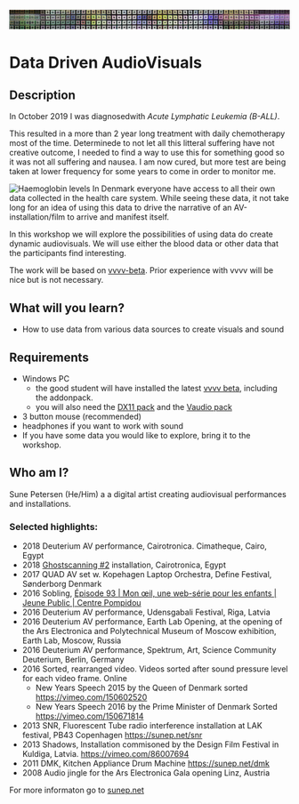 ![Sexy Top Picture](/img/Top.png "Sexy Top Picture")
# Data Driven AudioVisuals
## Description
In October 2019 I was diagnosedwith *Acute Lymphatic Leukemia (B-ALL)*.

This resulted in a more than 2 year long treatment with daily chemotherapy most of the time. Determinede to not let all this litteral suffering have not creative outcome, I needed to find a way to use this for something good so it was not all suffering and nausea.
I am now cured, but more test are being taken at lower frequency for some years to come in order to monitor me.

![Haemoglobin levels](/img/Hæmoglobin.jpg "Haemoglobin levels")
In Denmark everyone have access to all their own data collected in the health care system. While seeing these data, it not take long for an idea of using this data to drive the narrative of an AV-installation/film to arrive and manifest itself.

In this workshop we will explore the possibilities of using data do create dynamic audiovisuals. We will use either the blood data or other data that the participants find interesting. 

The work will be based on [vvvv-beta](https://vvvv.org/). Prior experience with vvvv will be nice but is not necessary.
## What will you learn?
- How to use data from various data sources to create visuals and sound
## Requirements
- Windows PC
    - the good student will have installed the latest [vvvv beta](https://vvvv.org/downloads), including the addonpack.
    - you will also need the [DX11 pack](https://vvvv.org/contribution/directx11-nodes) and the [Vaudio pack](https://vvvv.org/contribution/vvvv.audio-pack-alpha)
- 3 button mouse (recommended)
- headphones if you want to work with sound
- If you have some data you would like to explore, bring it to the workshop.
## Who am I?
Sune Petersen (He/Him) a a digital artist creating audiovisual performances and installations.

### Selected highlights:


- 2018 Deuterium AV performance, Cairotronica. Cimatheque, Cairo, Egypt
- 2018 [Ghostscanning #2](https://sunep.net/ghostscanning-2) installation, Cairotronica, Egypt
- 2017 QUAD AV set w. Kopehagen Laptop Orchestra, Define Festival, Sønderborg Denmark
- 2016 Sobling, [Épisode 93 | Mon œil, une web-série pour les enfants | Jeune Public | Centre Pompidou](https://youtu.be/8HMpAG5pdpI?t=511)
- 2016 Deuterium AV performance, Udensgabali Festival, Riga, Latvia
- 2016 Deuterium AV performance, Earth Lab Opening, at the opening of the Ars Electronica and Polytechnical Museum of Moscow exhibition, Earth Lab, Moscow, Russia
- 2016 Deuterium AV performance, Spektrum, Art, Science Community Deuterium, Berlin, Germany
- 2016 Sorted, rearranged video. Videos sorted after sound pressure level for each video frame. Online
  - New Years Speech 2015 by the Queen of Denmark sorted https://vimeo.com/150602520
  - New Years Speech 2016 by the Prime Minister of Denmark Sorted https://vimeo.com/150671814
- 2013 SNR, Fluorescent Tube radio interference installation at LAK festival, PB43
Copenhagen https://sunep.net/snr
- 2013 Shadows, Installation commisoned by the Design Film Festival in Kuldiga, Latvia. https://vimeo.com/86007694
- 2011 DMK, Kitchen Appliance Drum Machine
		https://sunep.net/dmk
- 2008 Audio jingle for the Ars Electronica Gala opening
		Linz, Austria

For more informaton go to [sunep.net](https://sunep.net)